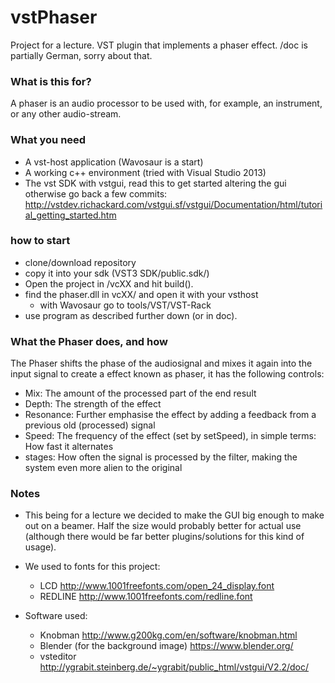 # vstPhaser
Project for a lecture. VST plugin that implements a phaser effect.
/doc is partially German, sorry about that.

### What is this for?
A phaser is an audio processor to be used with, for example, an instrument, or any other audio-stream.

### What you need
- A vst-host application (Wavosaur is a start)
- A working c++ environment (tried with Visual Studio 2013)
- The vst SDK with vstgui, read this to get started altering the gui otherwise go back a few commits:
  http://vstdev.richackard.com/vstgui.sf/vstgui/Documentation/html/tutorial_getting_started.htm

### how to start
- clone/download repository
- copy it into your sdk (VST3 SDK/public.sdk/)
- Open the project in <repository>/vcXX and hit build(<C-S-b>). 
- find the phaser.dll in vcXX/ and open it with your vsthost
  - with Wavosaur go to tools/VST/VST-Rack
- use program as described further down (or in doc).

### What the Phaser does, and how
The Phaser shifts the phase of the audiosignal and mixes it again into the input signal to create a effect known as phaser, it has the following controls:

- Mix: The amount of the processed part of the end result
- Depth: The strength of the effect
- Resonance: Further emphasise the effect by adding a feedback from a previous old (processed) signal
- Speed: The frequency of the effect (set by setSpeed), in simple terms: How fast it alternates
- stages: How often the signal is processed by the filter, making the system even more alien to the original

### Notes
- This being for a lecture we decided to make the GUI big enough to make out on a beamer. Half the size would probably better for actual use (although there would be far better plugins/solutions for this kind of usage). 

- We used to fonts for this project:
    - LCD http://www.1001freefonts.com/open_24_display.font
    - REDLINE http://www.1001freefonts.com/redline.font
- Software used:
  - Knobman http://www.g200kg.com/en/software/knobman.html
  - Blender (for the background image) https://www.blender.org/
  - vsteditor http://ygrabit.steinberg.de/~ygrabit/public_html/vstgui/V2.2/doc/
